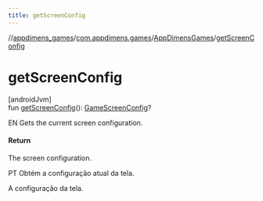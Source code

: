 ```yaml
---
title: getScreenConfig
---
```

//[appdimens_games](../../../index.html)/[com.appdimens.games](../index.html)/[AppDimensGames](index.html)/[getScreenConfig](get-screen-config.html)



# getScreenConfig



[androidJvm]\
fun [getScreenConfig](get-screen-config.html)(): [GameScreenConfig](../-game-screen-config/index.html)?



EN Gets the current screen configuration.



#### Return



The screen configuration.



PT Obtém a configuração atual da tela.



A configuração da tela.



